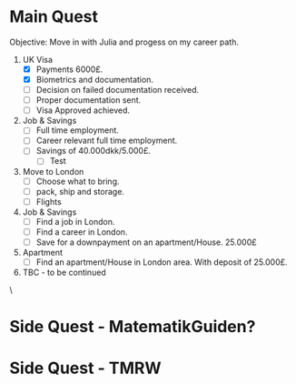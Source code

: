 # Main Quest
Objective: Move in with Julia and progess on my career path.

1. UK Visa
   - [x] Payments 6000£.
   - [x] Biometrics and documentation.
   - [ ] Decision on failed documentation received.
   - [ ] Proper documentation sent.
   - [ ] Visa Approved achieved.
2. Job & Savings
   - [ ] Full time employment.
   - [ ] Career relevant full time employment.  
   - [ ] Savings of 40.000dkk/5.000£.
      - [ ] Test
3. Move to London
   - [ ] Choose what to bring.
   - [ ] pack, ship and storage.
   - [ ] Flights
4. Job & Savings
   - [ ] Find a job in London.
   - [ ] Find a career in London.
   - [ ] Save for a downpayment on an apartment/House. 25.000£
5. Apartment
   - [ ] Find an apartment/House in London area. With deposit of 25.000£.
6. TBC - to be continued 

 
 \

 

# Side Quest - MatematikGuiden?



# Side Quest - TMRW


